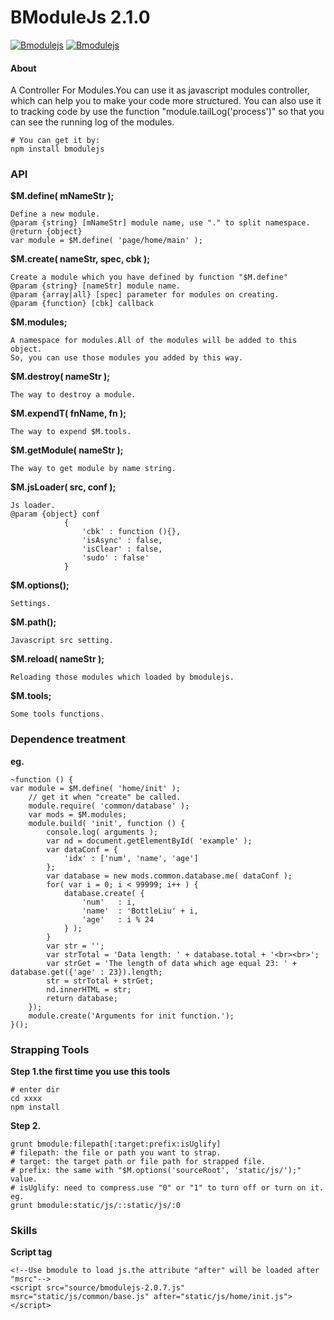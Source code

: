 BModuleJs 2.1.0
======

[![Bmodulejs](http://img.shields.io/npm/v/bmodulejs.svg)](https://www.npmjs.org/package/bmodulejs) [![Bmodulejs](http://img.shields.io/npm/dm/bmodulejs.svg)](https://www.npmjs.org/package/bmodulejs)

#### About
A Controller For Modules.You can use it as javascript modules controller, which can help you to make your code more structured.
You can also use it to tracking code by use the function "module.tailLog('process')" so that you can see the running log of the modules.

    # You can get it by: 
    npm install bmodulejs

### API
__$M.define( mNameStr );__

    Define a new module.
    @param {string} [mNameStr] module name, use "." to split namespace.
    @return {object}
    var module = $M.define( 'page/home/main' );
    
__$M.create( nameStr, spec, cbk );__

    Create a module which you have defined by function "$M.define"
    @param {string} [nameStr] module name.
    @param {array|all} [spec] parameter for modules on creating.
    @param {function} [cbk] callback
    
__$M.modules;__

    A namespace for modules.All of the modules will be added to this object.
    So, you can use those modules you added by this way.
    
__$M.destroy( nameStr );__

    The way to destroy a module.
    
__$M.expendT( fnName, fn );__

    The way to expend $M.tools.
    
__$M.getModule( nameStr );__

    The way to get module by name string.
    
__$M.jsLoader( src, conf );__

    Js loader.
    @param {object} conf 
                { 
                    'cbk' : function (){},
                    'isAsync' : false,
                    'isClear' : false,
                    'sudo' : false'
                }
    
__$M.options();__

    Settings.
    
__$M.path();__

    Javascript src setting.
    
__$M.reload( nameStr );__

    Reloading those modules which loaded by bmodulejs.
    
__$M.tools;__

    Some tools functions.

### Dependence treatment
__eg.__

    ~function () {
    var module = $M.define( 'home/init' );
        // get it when "create" be called.
        module.require( 'common/database' );
        var mods = $M.modules;
        module.build( 'init', function () {
            console.log( arguments );
            var nd = document.getElementById( 'example' );
            var dataConf = {
                'idx' : ['num', 'name', 'age']
            };
            var database = new mods.common.database.me( dataConf );
            for( var i = 0; i < 99999; i++ ) {
                database.create( {
                    'num'   : i,
                    'name'  : 'BottleLiu' + i,
                    'age'   : i % 24
                } );
            }
            var str = '';
            var strTotal = 'Data length: ' + database.total + '<br><br>';
            var strGet = 'The length of data which age equal 23: ' + database.get({'age' : 23}).length;
            str = strTotal + strGet;
            nd.innerHTML = str;
            return database;
        });
        module.create('Arguments for init function.');
    }();
    

### Strapping Tools
__Step 1.the first time you use this tools__
    
    # enter dir
    cd xxxx
    npm install
    
__Step 2.__

    grunt bmodule:filepath[:target:prefix:isUglify]
    # filepath: the file or path you want to strap.
    # target: the target path or file path for strapped file.
    # prefix: the same with "$M.options('sourceRoot', 'static/js/');" value.
    # isUglify: need to compress.use "0" or "1" to turn off or turn on it.
    eg.
    grunt bmodule:static/js/::static/js/:0
    
### Skills
__Script tag__
    
    <!--Use bmodule to load js.the attribute "after" will be loaded after "msrc"-->
    <script src="source/bmodulejs-2.0.7.js" msrc="static/js/common/base.js" after="static/js/home/init.js"></script>
